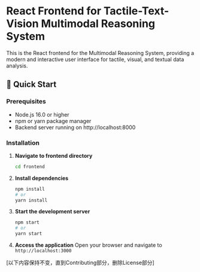 # React Frontend for Tactile-Text-Vision Multimodal Reasoning System

This is the React frontend for the Multimodal Reasoning System, providing a modern and interactive user interface for tactile, visual, and textual data analysis.

## 🚀 Quick Start

### Prerequisites
- Node.js 16.0 or higher
- npm or yarn package manager
- Backend server running on http://localhost:8000

### Installation

1. **Navigate to frontend directory**
   ```bash
   cd frontend
   ```

2. **Install dependencies**
   ```bash
   npm install
   # or
   yarn install
   ```

3. **Start the development server**
   ```bash
   npm start
   # or
   yarn start
   ```

4. **Access the application**
   Open your browser and navigate to `http://localhost:3000`

[以下内容保持不变，直到Contributing部分，删除License部分]